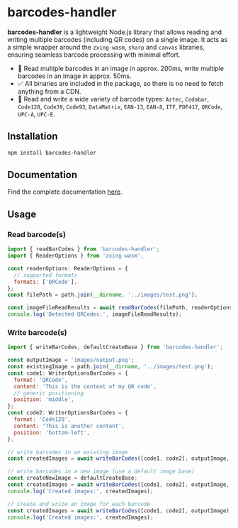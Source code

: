 # barcodes-handler

**barcodes-handler** is a lightweight Node.js library that allows reading and writing multiple barcodes (including QR codes) on a single image. It acts as a simple wrapper around the `zxing-wasm`, `sharp` and `canvas` libraries, ensuring seamless barcode processing with minimal effort.

- 🚀 Read multiple barcodes in an image in approx. 200ms, write multiple barcodes in an image in approx. 50ms.
- ✅ All binaries are included in the package, so there is no need to fetch anything from a CDN.
- 🌟 Read and write a wide variety of barcode types: `Aztec`, `Codabar`, `Code128`, `Code39`, `Code93`, `DataMatrix`, `EAN-13`, `EAN-8`, `ITF`, `PDF417`, `QRCode`, `UPC-A`, `UPC-E`.

## Installation

```bash
npm install barcodes-handler
```

## Documentation

Find the complete documentation [here](https://greenflag31.github.io/barcodes-handler/).

## Usage

### Read barcode(s)

```javascript
import { readBarCodes } from 'barcodes-handler';
import { ReaderOptions } from 'zxing-wasm';

const readerOptions: ReaderOptions = {
  // supported formats
  formats: ['QRCode'],
};
const filePath = path.join(__dirname, '../images/test.png');

const imageFileReadResults = await readBarCodes(filePath, readerOptions);
console.log('Detected QRCodes:', imageFileReadResults);
```

### Write barcode(s)

```javascript
import { writeBarCodes, defaultCreateBase } from 'barcodes-handler';

const outputImage = 'images/output.png';
const existingImage = path.join(__dirname, '../images/test.png');
const code1: WriterOptionsBarCodes = {
  format: 'QRCode',
  content: 'This is the content of my QR code',
  // generic positioning
  position: 'middle',
};
const code2: WriterOptionsBarCodes = {
  format: 'Code128',
  content: 'This is another content',
  position: 'bottom-left',
};

// write barcodes in an existing image
const createdImages = await writeBarCodes([code1, code2], outputImage, existingImage);

// write barcodes in a new image (use a default image base)
const createNewImage = defaultCreateBase;
const createdImages = await writeBarCodes([code1, code2], outputImage, createNewImage);
console.log('Created images:', createdImages);

// Create and write an image for each barcode
const createdImages = await writeBarCodes([code1, code2], outputImage);
console.log('Created images:', createdImages);
```
